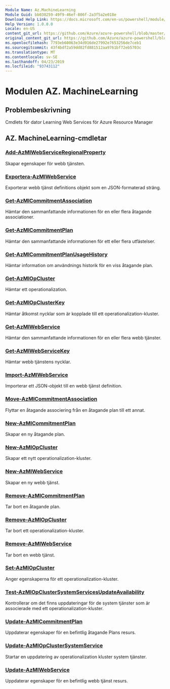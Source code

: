 ```yaml
---
Module Name: Az.MachineLearning
Module Guid: bb030259-49f9-46ef-806f-2a3f5a2e018e
Download Help Link: https://docs.microsoft.com/en-us/powershell/module/az.machinelearning
Help Version: 1.0.0.0
Locale: en-US
content_git_url: https://github.com/Azure/azure-powershell/blob/master/src/MachineLearning/MachineLearning/help/Az.MachineLearning.md
original_content_git_url: https://github.com/Azure/azure-powershell/blob/master/src/MachineLearning/MachineLearning/help/Az.MachineLearning.md
ms.openlocfilehash: 7793eb60063e34d916de27992e7653256de7ceb1
ms.sourcegitcommit: 43f4bdf2a59dd82fd881512aa9761bf72eb5703c
ms.translationtype: MT
ms.contentlocale: sv-SE
ms.lasthandoff: 04/23/2019
ms.locfileid: "93743112"
---
```

# Modulen AZ. MachineLearning
## Problembeskrivning
Cmdlets för dator Learning Web Services för Azure Resource Manager

## AZ. MachineLearning-cmdletar
### [Add-AzMlWebServiceRegionalProperty](Add-AzMlWebServiceRegionalProperty.md)
Skapar egenskaper för webb tjänsten.

### [Exportera-AzMlWebService](Export-AzMlWebService.md)
Exporterar webb tjänst definitions objekt som en JSON-formaterad sträng.

### [Get-AzMlCommitmentAssociation](Get-AzMlCommitmentAssociation.md)
Hämtar den sammanfattande informationen för en eller flera åtagande associationer.

### [Get-AzMlCommitmentPlan](Get-AzMlCommitmentPlan.md)
Hämtar den sammanfattande informationen för ett eller flera utfästelser.

### [Get-AzMlCommitmentPlanUsageHistory](Get-AzMlCommitmentPlanUsageHistory.md)
Hämtar information om användnings historik för en viss åtagande plan.

### [Get-AzMlOpCluster](Get-AzMlOpCluster.md)
Hämtar ett operationalization.

### [Get-AzMlOpClusterKey](Get-AzMlOpClusterKey.md)
Hämtar åtkomst nycklar som är kopplade till ett operationalization-kluster.

### [Get-AzMlWebService](Get-AzMlWebService.md)
Hämtar den sammanfattande informationen för en eller flera webb tjänster.

### [Get-AzMlWebServiceKey](Get-AzMlWebServiceKey.md)
Hämtar webb tjänstens nycklar.

### [Import-AzMlWebService](Import-AzMlWebService.md)
Importerar ett JSON-objekt till en webb tjänst definition.

### [Move-AzMlCommitmentAssociation](Move-AzMlCommitmentAssociation.md)
Flyttar en åtagande associering från en åtagande plan till ett annat.

### [New-AzMlCommitmentPlan](New-AzMlCommitmentPlan.md)
Skapar en ny åtagande plan.

### [New-AzMlOpCluster](New-AzMlOpCluster.md)
Skapar ett nytt operationalization-kluster.

### [New-AzMlWebService](New-AzMlWebService.md)
Skapar en ny webb tjänst.

### [Remove-AzMlCommitmentPlan](Remove-AzMlCommitmentPlan.md)
Tar bort en åtagande plan.

### [Remove-AzMlOpCluster](Remove-AzMlOpCluster.md)
Tar bort ett operationalization-kluster.

### [Remove-AzMlWebService](Remove-AzMlWebService.md)
Tar bort en webb tjänst.

### [Set-AzMlOpCluster](Set-AzMlOpCluster.md)
Anger egenskaperna för ett operationalization-kluster.

### [Test-AzMlOpClusterSystemServicesUpdateAvailability](Test-AzMlOpClusterSystemServicesUpdateAvailability.md)
Kontrollerar om det finns uppdateringar för de system tjänster som är associerade med ett operationalization-kluster.

### [Update-AzMlCommitmentPlan](Update-AzMlCommitmentPlan.md)
Uppdaterar egenskaper för en befintlig åtagande Plans resurs.

### [Update-AzMlOpClusterSystemService](Update-AzMlOpClusterSystemService.md)
Startar en uppdatering av operationalization kluster system tjänster.

### [Update-AzMlWebService](Update-AzMlWebService.md)
Uppdaterar egenskaper för en befintlig webb tjänst resurs.

